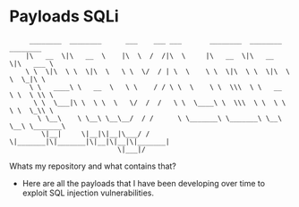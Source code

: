 # Payloads SQLi

         ________  ________      ___    ___ ___       ________  ________  ________     
        |\   __  \|\   __  \    |\  \  /  /|\  \     |\   __  \|\   __  \|\   ___ \    
        \ \  \|\  \ \  \|\  \   \ \  \/  / | \  \    \ \  \|\  \ \  \|\  \ \  \_|\ \   
         \ \   ____\ \   __  \   \ \    / / \ \  \    \ \  \\\  \ \   __  \ \  \ \\ \  
          \ \  \___|\ \  \ \  \   \/  /  /   \ \  \____\ \  \\\  \ \  \ \  \ \  \_\\ \ 
           \ \__\    \ \__\ \__\__/  / /      \ \_______\ \_______\ \__\ \__\ \_______\
            \|__|     \|__|\|__|\___/ /        \|_______|\|_______|\|__|\|__|\|_______|
                               \|___|/                                                 

Whats my repository and what contains that? 



- Here are all the payloads that I have been developing over time to exploit SQL injection vulnerabilities.
